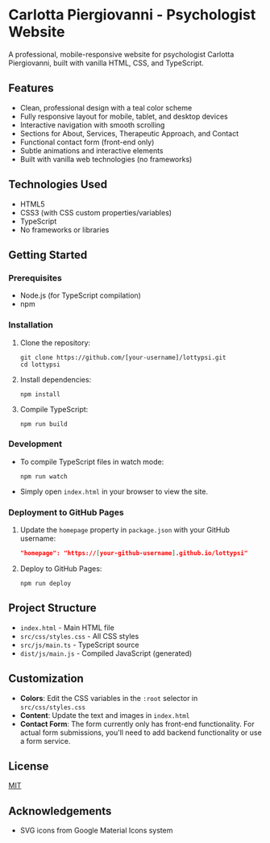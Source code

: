 # Carlotta Piergiovanni - Psychologist Website

A professional, mobile-responsive website for psychologist Carlotta Piergiovanni, built with vanilla HTML, CSS, and TypeScript.

## Features

- Clean, professional design with a teal color scheme
- Fully responsive layout for mobile, tablet, and desktop devices
- Interactive navigation with smooth scrolling
- Sections for About, Services, Therapeutic Approach, and Contact
- Functional contact form (front-end only)
- Subtle animations and interactive elements
- Built with vanilla web technologies (no frameworks)

## Technologies Used

- HTML5
- CSS3 (with CSS custom properties/variables)
- TypeScript
- No frameworks or libraries

## Getting Started

### Prerequisites

- Node.js (for TypeScript compilation)
- npm

### Installation

1. Clone the repository:
   ```
   git clone https://github.com/[your-username]/lottypsi.git
   cd lottypsi
   ```

2. Install dependencies:
   ```
   npm install
   ```

3. Compile TypeScript:
   ```
   npm run build
   ```

### Development

- To compile TypeScript files in watch mode:
  ```
  npm run watch
  ```

- Simply open `index.html` in your browser to view the site.

### Deployment to GitHub Pages

1. Update the `homepage` property in `package.json` with your GitHub username:
   ```json
   "homepage": "https://[your-github-username].github.io/lottypsi"
   ```

2. Deploy to GitHub Pages:
   ```
   npm run deploy
   ```

## Project Structure

- `index.html` - Main HTML file
- `src/css/styles.css` - All CSS styles
- `src/js/main.ts` - TypeScript source
- `dist/js/main.js` - Compiled JavaScript (generated)

## Customization

- **Colors**: Edit the CSS variables in the `:root` selector in `src/css/styles.css`
- **Content**: Update the text and images in `index.html`
- **Contact Form**: The form currently only has front-end functionality. For actual form submissions, you'll need to add backend functionality or use a form service.

## License

[MIT](LICENSE)

## Acknowledgements

- SVG icons from Google Material Icons system 